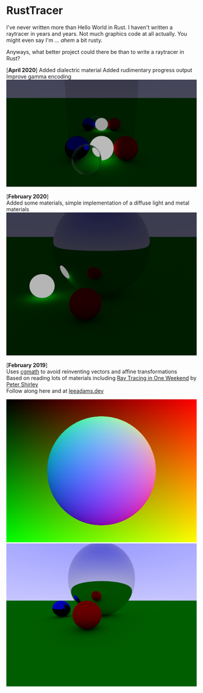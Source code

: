 # RustTracer

I've never written more than Hello World in Rust. I haven't written a raytracer in years and years. Not much graphics code at all actually. You might even say I'm ... *ahem* a bit rusty.

Anyways, what better project could there be than to write a raytracer in Rust?

[**April 2020**]
Added dialectric material
Added rudimentary progress output
Improve gamma encoding
![](glass.png)

[**February 2020**]  
Added some materials, simple implementation of a diffuse light and metal materials
![](diffuse_light.png)

[**February 2019**]  
Uses [cgmath](https://docs.rs/cgmath/0.17.0/cgmath/) to avoid reinventing vectors and affine transformations  
Based on reading lots of materials including [Ray Tracing in One Weekend](http://www.realtimerendering.com/raytracing/Ray%20Tracing%20in%20a%20Weekend.pdf) by [Peter Shirley](https://twitter.com/Peter_shirley)  
Follow along here and at [leeadams.dev](https://leeadams.dev)  

![](hello_sphere.png)
![](spheres.png)
